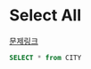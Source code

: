 Select All
===
[문제링크](https://www.hackerrank.com/challenges/select-all-sql/problem?isFullScreen=true)
```SQL
SELECT * from CITY
```
